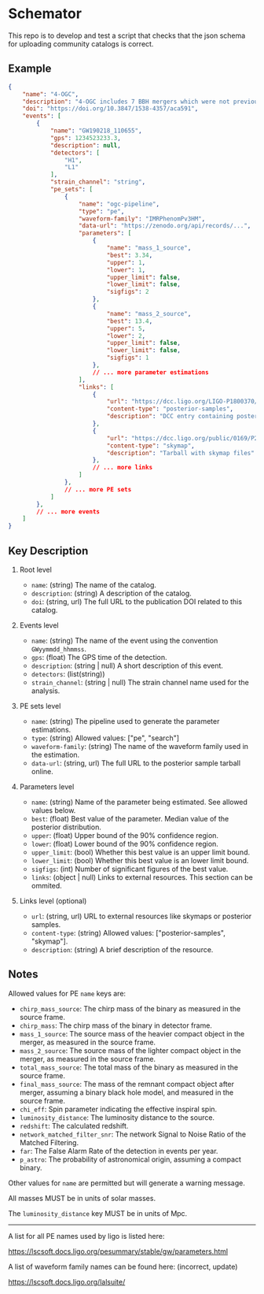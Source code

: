 # Schemator

This repo is to develop and test a script that checks that the json schema for uploading community catalogs is correct.

## Example

```json
{
    "name": "4-OGC",
    "description": "4-OGC includes 7 BBH mergers which were not previously reported ...",
    "doi": "https://doi.org/10.3847/1538-4357/aca591",
    "events": [
        {
            "name": "GW190218_110655",
            "gps": 1234523233.3,
            "description": null,
            "detectors": [
                "H1",
                "L1"
            ],
            "strain_channel": "string",
            "pe_sets": [
                {
                    "name": "ogc-pipeline",
                    "type": "pe",
                    "waveform-family": "IMRPhenomPv3HM",
                    "data-url": "https://zenodo.org/api/records/...",
                    "parameters": [
                        {
                            "name": "mass_1_source",
                            "best": 3.34,
                            "upper": 1,
                            "lower": 1,
                            "upper_limit": false,
                            "lower_limit": false,
                            "sigfigs": 2
                        },
                        {
                            "name": "mass_2_source",
                            "best": 13.4,
                            "upper": 5,
                            "lower": 2,
                            "upper_limit": false,
                            "lower_limit": false,
                            "sigfigs": 1
                        },
                        // ... more parameter estimations
                    ],
                    "links": [
                        {
                            "url": "https://dcc.ligo.org/LIGO-P1800370/public",
                            "content-type": "posterior-samples",
                            "description": "DCC entry containing posterior samples for this PE run"
                        },
                        {
                            "url": "https://dcc.ligo.org/public/0169/P2000223/005/all_skymaps.tar",
                            "content-type": "skymap",
                            "description": "Tarball with skymap files"
                        },
                        // ... more links
                    ]
                },
                // ... more PE sets
            ]
        },
        // ... more events
    ]
}
```

## Key Description

1. Root level

    - `name`: (string) The name of the catalog.
    - `description`: (string) A description of the catalog.
    - `doi`: (string, url) The full URL to the publication DOI related to this catalog.

2. Events level

    - `name`: (string) The name of the event using the convention `GWyymmdd_hhmmss`.
    - `gps`: (float) The GPS time of the detection.
    - `description`: (string | null) A short description of this event.
    - `detectors`: (list(string))
    - `strain_channel`: (string | null) The strain channel name used for the analysis.

3. PE sets level

    - `name`: (string) The pipeline used to generate the parameter estimations.
    - `type`: (string) Allowed values: ["pe", "search"]
    - `waveform-family`: (string) The name of the waveform family used in the estimation.
    - `data-url`: (string, url) The full URL to the posterior sample tarball online.

4. Parameters level

    - `name`: (string) Name of the parameter being estimated. See allowed values below.
    - `best`: (float) Best value of the parameter. Median value of the posterior distribution.
    - `upper`: (float) Upper bound of the 90% confidence region.
    - `lower`: (float) Lower bound of the 90% confidence region.
    - `upper_limit`: (bool) Whether this best value is an upper limit bound.
    - `lower_limit`: (bool) Whether this best value is an lower limit bound.
    - `sigfigs`: (int) Number of significant figures of the best value.
    - `links`: (object | null) Links to external resources. This section can be ommited.

5. Links level (optional)

    - `url`: (string, url) URL to external resources like skymaps or posterior samples.
    - `content-type`: (string) Allowed values: ["posterior-samples", "skymap"].
    - `description`: (string) A brief description of the resource.

## Notes

Allowed values for PE `name` keys are:

* `chirp_mass_source`: The chirp mass of the binary as measured in the source frame.
* `chirp_mass`: The chirp mass of the binary in detector frame.
* `mass_1_source`: The source mass of the heavier compact object in the merger, as measured in the source frame.
* `mass_2_source`: The source mass of the lighter compact object in the merger, as measured in the source frame.
* `total_mass_source`: The total mass of the binary as measured in the source frame.
* `final_mass_source`: The mass of the remnant compact object after merger, assuming a binary black hole model, and measured in the source frame.
* `chi_eff`: Spin parameter indicating the effective inspiral spin.
* `luminosity_distance`: The luminosity distance to the source.
* `redshift`: The calculated redshift.
* `network_matched_filter_snr`: The network Signal to Noise Ratio of the Matched Filtering.
* `far`: The False Alarm Rate of the detection in events per year.
* `p_astro`: The probability of astronomical origin, assuming a compact binary.

Other values for `name` are permitted but will generate a warning message.

All masses MUST be in units of solar masses.

The `luminosity_distance` key MUST be in units of Mpc.

***

A list for all PE names used by ligo is listed here:

https://lscsoft.docs.ligo.org/pesummary/stable/gw/parameters.html

A list of waveform family names can be found here: (incorrect, update)

https://lscsoft.docs.ligo.org/lalsuite/
